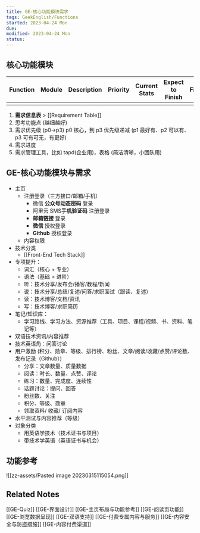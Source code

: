 ```yaml
---
title: GE-核心功能模块需求
tags: GeekEnglish/Functions
started: 2023-04-24 Mon
due: 
modified: 2023-04-24 Mon
status: 
---
```

## 核心功能模块

| Function | Module   | Description | Priority | Current Stats | Expect to Finish | Finished |
 | -------- | -------- | ----------- | -------- | ------------- | ---------------- | -------- |
 |          |  |             |          |               |                  |          |

1. **需求信息表** > [[Requirement Table]]  
2. 思考功能点 (越细越好)  
3. 需求优先级 (p0->p3) p0 核心，到 p3 优先级递减 (p1 最好有、p2 可以有、p3 可有可无，有更好)  
4. 需求进度  
5. 需求管理工具，比如 tapd(企业用)，表格 (简洁清晰，小团队用)

## GE-核心功能模块与需求 
- 主页
	- 注册登录（三方接口/邮箱/手机）
		- 微信 **公众号动态密码** 登录
		- 阿里云 SMS**手机验证码** 注册登录
		- **邮箱链接** 登录
		- **微信** 授权登录
		- **Github** 授权登录
	- 内容权限
- 技术分类
	- [[Front-End Tech Stack]]
- 专项提升：
	- 词汇（核心 + 专业）
	- 语法（基础 > 进阶）
	- 听：技术分享/发布会/播客/教程/新闻
	- 说：技术分享/总结/复述/问答/求职面试（跟读、复述）
	- 读：技术博客/文档/资讯
	- 写：技术博客/求职简历
- 笔记/知识库：
	- 学习路线、学习方法、资源推荐（工具、项目、课程/视频、书、资料、笔记等）
- 双语技术资讯/内容推荐
- 技术英语角：问答讨论
- 用户激励 (积分、勋章、等级、排行榜、粉丝、文章/阅读/收藏/点赞/评论数、发布记录（Github）)
	- 分享：文章数量、质量数据
	- 阅读：时长、数量、点赞、评论
	- 练习：数量、完成度、连续性
	- 话题讨论：提问、回答
	- 粉丝数、关注
	- 积分、等级、勋章
	- 领取资料/ 收藏/ 订阅内容
- 水平测试与内容推荐（等级）
- 对象分类
	- 用英语学技术（技术证书与项目）
	- 带技术学英语（英语证书与机会）
## 功能参考
![[zz-assets/Pasted image 20230315115054.png]]
## Related Notes
[[GE-Quiz]]
[[GE-界面设计]]
[[GE-主页布局与功能参考]]
[[GE-阅读页功能]]
[[GE-浏览数据呈现]]
[[GE-双语支持]]
[[GE-付费专属内容与服务]]
[[GE-内容安全与防盗措施]]
[[GE-内容付费渠道]]